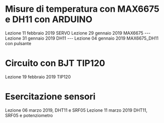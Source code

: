 # Misure di temperatura con MAX6675 e DH11 con ARDUINO

Lezione 11 febbraio 2019 SERVO
Lezione 29 gennaio 2019 MAX6675 ---
Lezione 31 gennaio 2019 DH11 ---
Lezione 04 gennaio 2019 MAX6675_DH11 con pulsante

# Circuito con BJT TIP120

Lezione 19 febbraio 2019 TIP120

# Esercitazione sensori 
Lezione 06 marzo 2019, DHT11 e SRF05
Lezione 11 marzo 2019 DHT11, SRF05 e potenziometro
